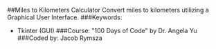 ##Miles to Kilometers Calculator
Convert miles to kilometers utilizing a Graphical User Interface.
###Keywords:
* Tkinter (GUI)
###Course:
"100 Days of Code" by Dr. Angela Yu
###Coded by:
Jacob Rymsza